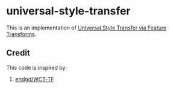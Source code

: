 # universal-style-transfer
This is an implementation of [Universal Style Transfer via Feature Transforms](https://arxiv.org/abs/1705.08086).

## Credit
This code is inspired by:  
1. [eridgd/WCT-TF](https://github.com/eridgd/WCT-TF)
